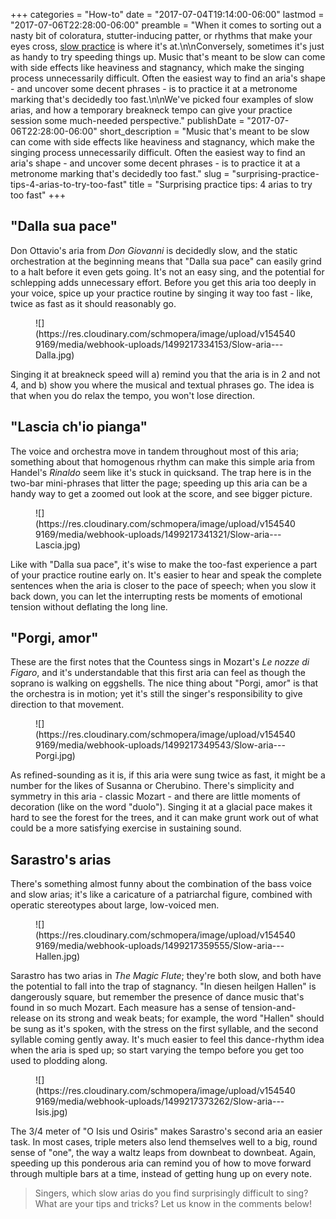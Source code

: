 +++
categories = "How-to"
date = "2017-07-04T19:14:00-06:00"
lastmod = "2017-07-06T22:28:00-06:00"
preamble = "When it comes to sorting out a nasty bit of coloratura, stutter-inducing patter, or rhythms that make your eyes cross, [slow practice](/the-practice-tip-you-dont-want-to-hear/) is where it's at.\n\nConversely, sometimes it's just as handy to try speeding things up. Music that's meant to be slow can come with side effects like heaviness and stagnancy, which make the singing process unnecessarily difficult. Often the easiest way to find an aria's shape - and uncover some decent phrases - is to practice it at a metronome marking that's decidedly too fast.\n\nWe've picked four examples of slow arias, and how a temporary breakneck tempo can give your practice session some much-needed perspective."
publishDate = "2017-07-06T22:28:00-06:00"
short_description = "Music that&#039;s meant to be slow can come with side effects like heaviness and stagnancy, which make the singing process unnecessarily difficult. Often the easiest way to find an aria&#039;s shape - and uncover some decent phrases - is to practice it at a metronome marking that&#039;s decidedly too fast."
slug = "surprising-practice-tips-4-arias-to-try-too-fast"
title = "Surprising practice tips: 4 arias to try too fast"
+++

## "Dalla sua pace"

Don Ottavio's aria from *Don Giovanni* is decidedly slow, and the static orchestration at the beginning means that "Dalla sua pace" can easily grind to a halt before it even gets going. It's not an easy sing, and the potential for schlepping adds unnecessary effort. Before you get this aria too deeply in your voice, spice up your practice routine by singing it way too fast - like, twice as fast as it should reasonably go.

<figure data-type="image">
![](https://res.cloudinary.com/schmopera/image/upload/v1545409169/media/webhook-uploads/1499217334153/Slow-aria---Dalla.jpg)
</figure>

Singing it at breakneck speed will a) remind you that the aria is in 2 and not 4, and b) show you where the musical and textual phrases go. The idea is that when you do relax the tempo, you won't lose direction.

## "Lascia ch'io pianga"

The voice and orchestra move in tandem throughout most of this aria; something about that homogenous rhythm can make this simple aria from Handel's *Rinaldo* seem like it's stuck in quicksand. The trap here is in the two-bar mini-phrases that litter the page; speeding up this aria can be a handy way to get a zoomed out look at the score, and see bigger picture.

<figure data-type="image">
![](https://res.cloudinary.com/schmopera/image/upload/v1545409169/media/webhook-uploads/1499217341321/Slow-aria---Lascia.jpg)
</figure>

Like with "Dalla sua pace", it's wise to make the too-fast experience a part of your practice routine early on. It's easier to hear and speak the complete sentences when the aria is closer to the pace of speech; when you slow it back down, you can let the interrupting rests be moments of emotional tension without deflating the long line.

## "Porgi, amor"

These are the first notes that the Countess sings in Mozart's *Le nozze di Figaro*, and it's understandable that this first aria can feel as though the soprano is walking on eggshells. The nice thing about "Porgi, amor" is that the orchestra is in motion; yet it's still the singer's responsibility to give direction to that movement. 

<figure data-type="image">
![](https://res.cloudinary.com/schmopera/image/upload/v1545409169/media/webhook-uploads/1499217349543/Slow-aria---Porgi.jpg)
</figure>

As refined-sounding as it is, if this aria were sung twice as fast, it might be a number for the likes of Susanna or Cherubino. There's simplicity and symmetry in this aria - classic Mozart - and there are little moments of decoration (like on the word "duolo"). Singing it at a glacial pace makes it hard to see the forest for the trees, and it can make grunt work out of what could be a more satisfying exercise in sustaining sound.

## Sarastro's arias

There's something almost funny about the combination of the bass voice and slow arias; it's like a caricature of a patriarchal figure, combined with operatic stereotypes about large, low-voiced men.

<figure data-type="image">
![](https://res.cloudinary.com/schmopera/image/upload/v1545409169/media/webhook-uploads/1499217359555/Slow-aria---Hallen.jpg)
</figure>

Sarastro has two arias in *The Magic Flute*; they're both slow, and both have the potential to fall into the trap of stagnancy. "In diesen heilgen Hallen" is dangerously square, but remember the presence of dance music that's found in so much Mozart. Each measure has a sense of tension-and-release on its strong and weak beats; for example, the word "Hallen" should be sung as it's spoken, with the stress on the first syllable, and the second syllable coming gently away. It's much easier to feel this dance-rhythm idea when the aria is sped up; so start varying the tempo before you get too used to plodding along.

<figure data-type="image">
![](https://res.cloudinary.com/schmopera/image/upload/v1545409169/media/webhook-uploads/1499217373262/Slow-aria---Isis.jpg)
</figure>

The 3/4 meter of "O Isis und Osiris" makes Sarastro's second aria an easier task. In most cases, triple meters also lend themselves well to a big, round sense of "one", the way a waltz leaps from downbeat to downbeat. Again, speeding up this ponderous aria can remind you of how to move forward through multiple bars at a time, instead of getting hung up on every note.

>Singers, which slow arias do you find surprisingly difficult to sing? What are your tips and tricks? Let us know in the comments below!
